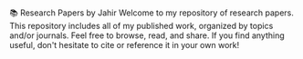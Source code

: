 📚 Research Papers by Jahir
Welcome to my repository of research papers. This repository includes all of my published work, organized by topics and/or journals. Feel free to browse, read, and share. If you find anything useful, don't hesitate to cite or reference it in your own work!
